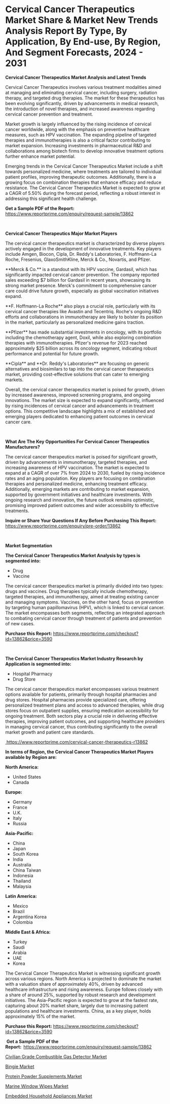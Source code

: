 <p><h1>Cervical Cancer Therapeutics Market Share & Market New Trends Analysis Report By Type, By Application, By End-use, By Region, And Segment Forecasts, 2024 - 2031</h1></p><p><strong>Cervical Cancer Therapeutics Market Analysis and Latest Trends</strong></p>
<p><p>Cervical Cancer Therapeutics involves various treatment modalities aimed at managing and eliminating cervical cancer, including surgery, radiation therapy, and targeted drug therapies. The market for these therapeutics has been evolving significantly, driven by advancements in medical research, the introduction of novel therapies, and increased awareness regarding cervical cancer prevention and treatment. </p><p>Market growth is largely influenced by the rising incidence of cervical cancer worldwide, along with the emphasis on preventive healthcare measures, such as HPV vaccination. The expanding pipeline of targeted therapies and immunotherapies is also a critical factor contributing to market expansion. Increasing investments in pharmaceutical R&D and collaborations among biotech firms to develop innovative treatment options further enhance market potential.</p><p>Emerging trends in the Cervical Cancer Therapeutics Market include a shift towards personalized medicine, where treatments are tailored to individual patient profiles, improving therapeutic outcomes. Additionally, there is a growing focus on combination therapies that enhance efficacy and reduce resistance. The Cervical Cancer Therapeutics Market is expected to grow at a CAGR of 5.50% during the forecast period, reflecting a robust interest in addressing this significant health challenge.</p></p>
<p><strong>Get a Sample PDF of the Report:&nbsp;</strong> <a href="https://www.reportprime.com/enquiry/request-sample/13862">https://www.reportprime.com/enquiry/request-sample/13862</a></p>
<p>&nbsp;</p>
<p><strong>Cervical Cancer Therapeutics Major Market Players</strong></p>
<p><p>The cervical cancer therapeutics market is characterized by diverse players actively engaged in the development of innovative treatments. Key players include Amgen, Biocon, Cipla, Dr. Reddy's Laboratories, F. Hoffmann-La Roche, Fresenius, GlaxoSmithKline, Merck & Co., Novartis, and Pfizer. </p><p>**Merck & Co.** is a standout with its HPV vaccine, Gardasil, which has significantly impacted cervical cancer prevention. The company reported sales exceeding $7 billion for Gardasil in recent years, showcasing its strong market presence. Merck's commitment to comprehensive cancer care could drive future growth, especially as global vaccination initiatives expand.</p><p>**F. Hoffmann-La Roche** also plays a crucial role, particularly with its cervical cancer therapies like Avastin and Tecentriq. Roche's ongoing R&D efforts and collaborations in immunotherapy are likely to bolster its position in the market, particularly as personalized medicine gains traction.</p><p>**Pfizer** has made substantial investments in oncology, with its portfolio including the chemotherapy agent, Doxil, while also exploring combination therapies with immunotherapies. Pfizer's revenue for 2023 reached approximately $25 billion across its oncology segment, indicating robust performance and potential for future growth.</p><p>**Cipla** and **Dr. Reddy's Laboratories** are focusing on generic alternatives and biosimilars to tap into the cervical cancer therapeutics market, providing cost-effective solutions that can cater to emerging markets.</p><p>Overall, the cervical cancer therapeutics market is poised for growth, driven by increased awareness, improved screening programs, and ongoing innovations. The market size is expected to expand significantly, influenced by rising incidences of cervical cancer and advancements in treatment options. This competitive landscape highlights a mix of established and emerging players dedicated to enhancing patient outcomes in cervical cancer care.</p></p>
<p>&nbsp;</p>
<p><strong>What Are The Key Opportunities For Cervical Cancer Therapeutics Manufacturers?</strong></p>
<p><p>The cervical cancer therapeutics market is poised for significant growth, driven by advancements in immunotherapy, targeted therapies, and increasing awareness of HPV vaccination. The market is expected to expand at a CAGR of over 7% from 2024 to 2030, fueled by rising incidence rates and an aging population. Key players are focusing on combination therapies and personalized medicine, enhancing treatment efficacy. Additionally, emerging markets are contributing to market expansion, supported by government initiatives and healthcare investments. With ongoing research and innovation, the future outlook remains optimistic, promising improved patient outcomes and wider accessibility to effective treatments.</p></p>
<p><strong>Inquire or Share Your Questions If Any Before Purchasing This Report:</strong> <a href="https://www.reportprime.com/enquiry/pre-order/13862">https://www.reportprime.com/enquiry/pre-order/13862</a></p>
<p>&nbsp;</p>
<p><strong>Market Segmentation</strong></p>
<p><strong>The Cervical Cancer Therapeutics Market Analysis by types is segmented into:</strong></p>
<p><ul><li>Drug</li><li>Vaccine</li></ul></p>
<p><p>The cervical cancer therapeutics market is primarily divided into two types: drugs and vaccines. Drug therapies typically include chemotherapy, targeted therapies, and immunotherapy, aimed at treating existing cancer and managing symptoms. Vaccines, on the other hand, focus on prevention by targeting human papillomavirus (HPV), which is linked to cervical cancer. The market encompasses both segments, reflecting an integrated approach to combating cervical cancer through treatment of patients and prevention of new cases.</p></p>
<p><strong>Purchase this Report:&nbsp;</strong><a href="https://www.reportprime.com/checkout?id=13862&price=3590">https://www.reportprime.com/checkout?id=13862&price=3590</a></p>
<p>&nbsp;</p>
<p><strong>The Cervical Cancer Therapeutics Market Industry Research by Application is segmented into:</strong></p>
<p><ul><li>Hospital Pharmacy</li><li>Drug Store</li></ul></p>
<p><p>The cervical cancer therapeutics market encompasses various treatment options available for patients, primarily through hospital pharmacies and drug stores. Hospital pharmacies provide specialized care, offering personalized treatment plans and access to advanced therapies, while drug stores focus on outpatient supplies, ensuring medication accessibility for ongoing treatment. Both sectors play a crucial role in delivering effective therapies, improving patient outcomes, and supporting healthcare providers in managing cervical cancer, thus contributing significantly to the overall market growth and patient care standards.</p></p>
<p><a href="https://www.reportprime.com/cervical-cancer-therapeutics-r13862">&nbsp;https://www.reportprime.com/cervical-cancer-therapeutics-r13862</a></p>
<p><strong>In terms of Region, the Cervical Cancer Therapeutics Market Players available by Region are:</strong></p>
<p>
    <p> <strong> North America: </strong>
        <ul>
            <li>United States</li>
            <li>Canada</li>
        </ul>
        </p> 
    <p> <strong> Europe: </strong>
        <ul>
            <li>Germany</li>
            <li>France</li>
            <li>U.K.</li>
            <li>Italy</li>
            <li>Russia</li>
        </ul>
        </p> 
    <p> <strong> Asia-Pacific: </strong>
        <ul>
            <li>China</li>
            <li>Japan</li>
            <li>South Korea</li>
            <li>India</li>
            <li>Australia</li>
            <li>China Taiwan</li>
            <li>Indonesia</li>
            <li>Thailand</li>
            <li>Malaysia</li>
        </ul>
        </p> 
    <p> <strong> Latin America: </strong>
        <ul>
            <li>Mexico</li>
            <li>Brazil</li>
            <li>Argentina Korea</li>
            <li>Colombia</li>
        </ul>
        </p> 
    <p> <strong> Middle East & Africa: </strong>
        <ul>
            <li>Turkey</li>
            <li>Saudi</li>
            <li>Arabia</li>
            <li>UAE</li>
            <li>Korea</li>
        </ul>
    </p>
    </p>
<p><p>The Cervical Cancer Therapeutics Market is witnessing significant growth across various regions. North America is projected to dominate the market with a valuation share of approximately 40%, driven by advanced healthcare infrastructure and rising awareness. Europe follows closely with a share of around 25%, supported by robust research and development initiatives. The Asia-Pacific region is expected to grow at the fastest rate, capturing about 20% market share, largely due to increasing patient populations and healthcare investments. China, as a key player, holds approximately 15% of the market.</p></p>
<p><strong>Purchase this Report: </strong><a href="https://www.reportprime.com/checkout?id=13862&price=3590">https://www.reportprime.com/checkout?id=13862&price=3590</a></p>
<p>&nbsp;<strong>Get a Sample PDF of the Report:&nbsp;&nbsp;</strong><a href="https://www.reportprime.com/enquiry/request-sample/13862">https://www.reportprime.com/enquiry/request-sample/13862</a></p>
<p><strong></strong></p>
<p><p><a href="https://medium.com/@roberthamilton727/insights-into-the-civilian-grade-combustible-gas-detector-industry-market-financial-status-market-8fe34903ffcd">Civilian Grade Combustible Gas Detector Market</a></p><p><a href="https://www.linkedin.com/pulse/analyzing-bingie-market-dynamics-growth-drivers-forecasted-bpndc?trackingId=Ber3oCumT8ignuGf7GKbXQ%3D%3D">Bingie Market</a></p><p><a href="https://www.linkedin.com/pulse/protein-powder-supplements-market-global-regional-analysis-w3y7c?trackingId=f24SyOyYRWiSiQwyODCv0w%3D%3D">Protein Powder Supplements Market</a></p><p><a href="https://issuu.com/reportprime-2/docs/marine-window-wipes-market-size-203_eb1c7c1b8df6be">Marine Window Wipes Market</a></p><p><a href="https://medium.com/@roberthamilton727/the-embedded-household-appliances-market-prioritizes-cost-control-and-efficiency-enhancement-ce346b745ee3">Embedded Household Appliances Market</a></p></p>